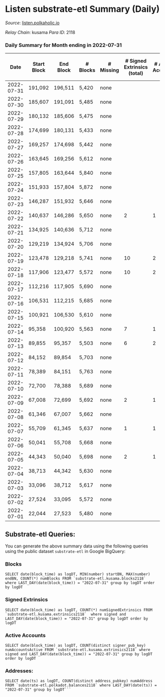 # Listen substrate-etl Summary (Daily)

_Source_: [listen.polkaholic.io](https://listen.polkaholic.io)

*Relay Chain*: kusama
*Para ID*: 2118



### Daily Summary for Month ending in 2022-07-31


| Date | Start Block | End Block | # Blocks | # Missing | # Signed Extrinsics (total) | # Active Accounts | # Addresses with Balances | # Events | # Transfers | # XCM Transfers In | # XCM Transfers Out |
| ---- | ----------- | --------- | -------- | --------- | --------------------------- | ----------------- | ------------------------- | -------- | ----------- | ------------------ | ------------------- |
| 2022-07-31 | 191,092 | 196,511 | 5,420 | none  |  |  | 15 | 10,843 |   |   |   |
| 2022-07-30 | 185,607 | 191,091 | 5,485 | none  |  |  | 15 | 10,973 |   |   |   |
| 2022-07-29 | 180,132 | 185,606 | 5,475 | none  |  |  | 15 | 10,953 |   |   |   |
| 2022-07-28 | 174,699 | 180,131 | 5,433 | none  |  |  | 15 | 10,869 |   |   |   |
| 2022-07-27 | 169,257 | 174,698 | 5,442 | none  |  |  | 15 | 10,887 |   |   |   |
| 2022-07-26 | 163,645 | 169,256 | 5,612 | none  |  |  | 15 | 11,228 |   |   |   |
| 2022-07-25 | 157,805 | 163,644 | 5,840 | none  |  |  | 15 | 11,683 |   |   |   |
| 2022-07-24 | 151,933 | 157,804 | 5,872 | none  |  |  | 15 | 11,747 |   |   |   |
| 2022-07-23 | 146,287 | 151,932 | 5,646 | none  |  |  | 15 | 11,295 |   |   |   |
| 2022-07-22 | 140,637 | 146,286 | 5,650 | none  | 2 | 1 | 15 | 11,313 |   |   |   |
| 2022-07-21 | 134,925 | 140,636 | 5,712 | none  |  |  | 15 | 11,428 |   |   |   |
| 2022-07-20 | 129,219 | 134,924 | 5,706 | none  |  |  | 15 | 11,415 |   |   |   |
| 2022-07-19 | 123,478 | 129,218 | 5,741 | none  | 10 | 2 | 15 | 11,591 | 7  | 7 ($0.22) | 9 ($0.04) |
| 2022-07-18 | 117,906 | 123,477 | 5,572 | none  | 10 | 2 | 14 | 11,239 | 3  | 5 ($11.34) | 8 ($6.53) |
| 2022-07-17 | 112,216 | 117,905 | 5,690 | none  |  |  | 12 | 11,383 |   |   |   |
| 2022-07-16 | 106,531 | 112,215 | 5,685 | none  |  |  | 12 | 11,373 |   |   |   |
| 2022-07-15 | 100,921 | 106,530 | 5,610 | none  |  |  | 12 | 11,226 |   |   |   |
| 2022-07-14 | 95,358 | 100,920 | 5,563 | none  | 7 | 1 | 12 | 11,173 |   | 2 ($0.69) |   |
| 2022-07-13 | 89,855 | 95,357 | 5,503 | none  | 6 | 2 | 10 | 11,046 | 1  |   |   |
| 2022-07-12 | 84,152 | 89,854 | 5,703 | none  |  |  | 9 | 11,409 |   |   |   |
| 2022-07-11 | 78,389 | 84,151 | 5,763 | none  |  |  | 9 | 11,529 |   |   |   |
| 2022-07-10 | 72,700 | 78,388 | 5,689 | none  |  |  | 9 | 11,381 |   |   |   |
| 2022-07-09 | 67,008 | 72,699 | 5,692 | none  | 2 | 1 | 9 | 11,397 |   |   |   |
| 2022-07-08 | 61,346 | 67,007 | 5,662 | none  |  |  | 9 | 11,327 |   |   |   |
| 2022-07-07 | 55,709 | 61,345 | 5,637 | none  | 1 | 1 | 9 | 11,282 |   |   |   |
| 2022-07-06 | 50,041 | 55,708 | 5,668 | none  |  |  | 9 | 11,339 |   |   |   |
| 2022-07-05 | 44,343 | 50,040 | 5,698 | none  | 2 | 1 | 9 | 11,409 |   |   |   |
| 2022-07-04 | 38,713 | 44,342 | 5,630 | none  |  |  | 9 | 11,263 |   |   |   |
| 2022-07-03 | 33,096 | 38,712 | 5,617 | none  |  |  | 9 | 11,237 |   |   |   |
| 2022-07-02 | 27,524 | 33,095 | 5,572 | none  |  |  | 9 | 11,147 |   |   |   |
| 2022-07-01 | 22,044 | 27,523 | 5,480 | none  |  |  | 9 | 10,963 |   |   |   |

## Substrate-etl Queries:
You can generate the above summary data using the following queries using the public dataset `substrate-etl` in Google BigQuery:


### Blocks
```
SELECT date(block_time) as logDT, MIN(number) startBN, MAX(number) endBN, COUNT(*) numBlocks FROM `substrate-etl.kusama.blocks2118`  where LAST_DAY(date(block_time)) = "2022-07-31" group by logDT order by logDT
```


### Signed Extrinsics
```
SELECT date(block_time) as logDT, COUNT(*) numSignedExtrinsics FROM `substrate-etl.kusama.extrinsics2118`  where signed and LAST_DAY(date(block_time)) = "2022-07-31" group by logDT order by logDT
```


### Active Accounts
```
SELECT date(block_time) as logDT, COUNT(distinct signer_pub_key) numAccountsActive FROM `substrate-etl.kusama.extrinsics2118` where signed and LAST_DAY(date(block_time)) = "2022-07-31" group by logDT order by logDT
```


### Addresses:
```
SELECT date(ts) as logDT, COUNT(distinct address_pubkey) numAddress FROM `substrate-etl.polkadot.balances2118` where LAST_DAY(date(ts)) = "2022-07-31" group by logDT```

